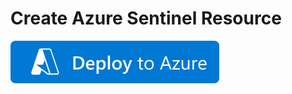 # Create Azure Sentinel Resource

[![Deploy To Azure](https://raw.githubusercontent.com/Azure/azure-quickstart-templates/master/1-CONTRIBUTION-GUIDE/images/deploytoazure.svg?sanitize=true)](https://portal.azure.com/#create/Microsoft.Template/uri/https%3A%2F%2Fraw.githubusercontent.com%2Fpvtshdw%2FAzureLearning%2Fmain%2FAzure-Sentinel-With-Collector-VM%2Fazuredeploy.json)
<!-- [![Deploy To Azure US Gov](https://raw.githubusercontent.com/Azure/azure-quickstart-templates/master/1-CONTRIBUTION-GUIDE/images/deploytoazuregov.svg?sanitize=true)](https://portal.azure.us/#create/Microsoft.Template/uri/https%3A%2F%2Fraw.githubusercontent.com%2Fpvtshdw%2FAzureLearning%2Fmain%2FAzure-Sentinel-With-Collector-VM%2Fazuredeploy.json)
[![Visualize](https://raw.githubusercontent.com/Azure/azure-quickstart-templates/master/1-CONTRIBUTION-GUIDE/images/visualizebutton.svg?sanitize=true)](http://armviz.io/#/?load=https%3A%2F%2Fraw.githubusercontent.com%2Fpvtshdw%2FAzureLearning%2Fmain%2FAzure-Sentinel-With-Collector-VM%2Fazuredeploy.json)

`Tags: empty, blank` -->
